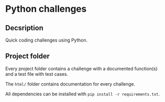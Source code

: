 # Python challenges

## Decsription

Quick coding challenges using Python.

## Project folder

Every project folder contains a challenge with a documented function(s) and a test file with test cases.

The `html/` folder contains documentation for every challenge.

All dependencies can be installed with `pip install -r requirements.txt`.

